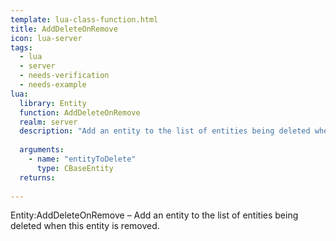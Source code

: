 ```yaml
---
template: lua-class-function.html
title: AddDeleteOnRemove
icon: lua-server
tags:
  - lua
  - server
  - needs-verification
  - needs-example
lua:
  library: Entity
  function: AddDeleteOnRemove
  realm: server
  description: "Add an entity to the list of entities being deleted when this entity is removed."
  
  arguments:
    - name: "entityToDelete"
      type: CBaseEntity
  returns:
    
---
```


<div class="lua__search__keywords">
Entity:AddDeleteOnRemove &#x2013; Add an entity to the list of entities being deleted when this entity is removed.
</div>
